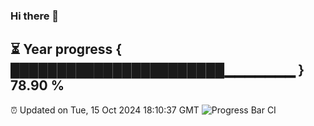 ### Hi there 👋
⏳ Year progress { ███████████████████████▁▁▁▁▁▁▁ } 78.90 %
---
⏰ Updated on Tue, 15 Oct 2024 18:10:37 GMT
![Progress Bar CI](https://github.com/Moyi321/Moyi321/workflows/Progress%20Bar%20CI/badge.svg)
